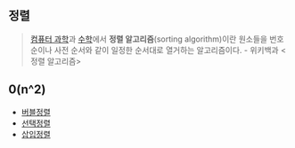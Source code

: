 ## 정렬

> [컴퓨터 과학](https://ko.wikipedia.org/wiki/컴퓨터_과학)과 [수학](https://ko.wikipedia.org/wiki/수학)에서 **정렬 알고리즘**(sorting algorithm)이란 원소들을 번호순이나 사전 순서와 같이 일정한 순서대로 열거하는 알고리즘이다. - 위키백과 <정렬 알고리즘>

## 0(n^2)

* [버블정렬](#bubble_sort.cpp)
* [선택정렬](selection_sort.cpp)
* [삽입정렬](#insertion_sort.cpp)